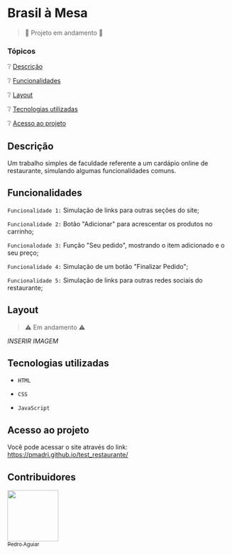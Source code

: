 # Brasil à Mesa
> :construction: Projeto em andamento :construction:

### Tópicos
:grey_question: [Descrição](#descrição)

:grey_question: [Funcionalidades](#funcionalidades)

:grey_question: [Layout](#layout)

:grey_question: [Tecnologias utilizadas](#tecnologias-utilizadas)

:grey_question: [Acesso ao projeto](#acesso-ao-projeto)

## Descrição
Um trabalho simples de faculdade referente a um cardápio online de restaurante, simulando algumas funcionalidades comuns.

## Funcionalidades
`Funcionalidade 1:` Simulação de links para outras seções do site;

`Funcionalidade 2:` Botão "Adicionar" para acrescentar os produtos no carrinho;

`Funcionalodade 3:` Função "Seu pedido", mostrando o item adicionado e o seu preço;

`Funcionalidade 4:` Simulação de um botão "Finalizar Pedido";

`Funcionalidade 5:` Simulação de links para outras redes sociais do restaurante;

## Layout
> :warning: Em andamento :warning:

*INSERIR IMAGEM*

## Tecnologias utilizadas
- `HTML`
  
- `CSS`

- `JavaScript`

## Acesso ao projeto
Você pode acessar o site através do link: https://pmadri.github.io/test_restaurante/

## Contribuidores

[<img loading="lazy" src="https://avatars.githubusercontent.com/u/185980568?v=4" width=115><br><sub>Pedro Aguiar</sub>](https://github.com/pmadri)


